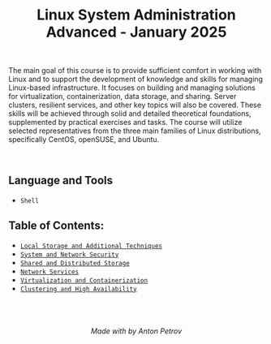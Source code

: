 <h1 align="center">
Linux System Administration Advanced - January 2025
</h1>

<br/>

The main goal of this course is to provide sufficient comfort in working with Linux and to support the development of knowledge and skills for managing Linux-based infrastructure. It focuses on building and managing solutions for virtualization, containerization, data storage, and sharing. Server clusters, resilient services, and other key topics will also be covered. These skills will be achieved through solid and detailed theoretical foundations, supplemented by practical exercises and tasks. The course will utilize selected representatives from the three main families of Linux distributions, specifically CentOS, openSUSE, and Ubuntu.

<br/>

## Language and Tools
- `Shell`

## Table of Contents:
- [`Local Storage and Additional Techniques`](https://github.com/tonytech83/lsaa/tree/main/01-local-storage-and-additional-techniques)
- [`System and Network Security`](https://github.com/tonytech83/lsaa/tree/main/02-system-and-network-security)
- [`Shared and Distributed Storage`](https://github.com/tonytech83/lsaa/tree/main/03-shared-and-distributed-storage)
- [`Network Services`](https://github.com/tonytech83/lsaa/tree/main/04-network-services)
- [`Virtualization and Containerization`](https://github.com/tonytech83/lsaa/tree/main/05-virtualization-and-containerization)
- [`Clustering and High Availability`](https://github.com/tonytech83/lsaa/tree/main/06-clustering-and-high-availability)

<br/>
<br/>

<h6 align="center"> Made with by Anton Petrov </h6>
